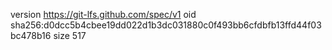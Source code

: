 version https://git-lfs.github.com/spec/v1
oid sha256:d0dcc5b4cbee19dd022d1b3dc031880c0f493bb6cfdbfb13ffd44f03bc478b16
size 517
